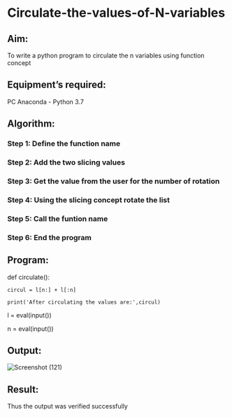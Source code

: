 # Circulate-the-values-of-N-variables
## Aim:
To write a python program to circulate the n variables using function concept
## Equipment’s required:
PC
Anaconda - Python 3.7
## Algorithm: 
### Step 1: Define the function name
### Step 2: Add the two slicing values
### Step 3: Get the value from the user for the number of rotation
### Step 4: Using the slicing concept rotate the list
### Step 5: Call the funtion name
### Step 6: End the program
## Program:


def circulate():

    circul = l[n:] + l[:n]
    
    print('After circulating the values are:',circul)
    
l = eval(input())

n = eval(input())

## Output:

![Screenshot (121)](https://github.com/Anusharonselva/Circulate-the-values-of-N-variables/assets/119405600/056e09b1-f1fe-413a-9c14-4281c8aac59d)


## Result:
Thus the output was verified successfully
